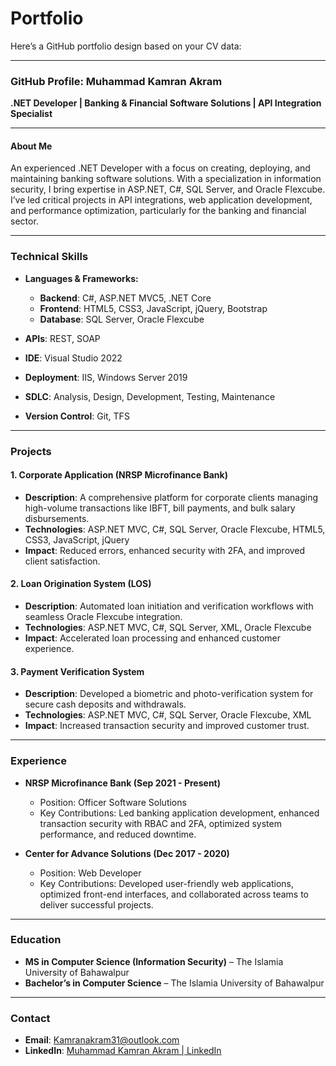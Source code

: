 # Portfolio
Here’s a GitHub portfolio design based on your CV data:

---

### **GitHub Profile: Muhammad Kamran Akram**

**.NET Developer | Banking & Financial Software Solutions | API Integration Specialist**

---

#### **About Me**
An experienced .NET Developer with a focus on creating, deploying, and maintaining banking software solutions. With a specialization in information security, I bring expertise in ASP.NET, C#, SQL Server, and Oracle Flexcube. I’ve led critical projects in API integrations, web application development, and performance optimization, particularly for the banking and financial sector.

---

### **Technical Skills**

- **Languages & Frameworks:**  
  - **Backend**: C#, ASP.NET MVC5, .NET Core  
  - **Frontend**: HTML5, CSS3, JavaScript, jQuery, Bootstrap  
  - **Database**: SQL Server, Oracle Flexcube  

- **APIs**: REST, SOAP  
- **IDE**: Visual Studio 2022  
- **Deployment**: IIS, Windows Server 2019  
- **SDLC**: Analysis, Design, Development, Testing, Maintenance  
- **Version Control**: Git, TFS  

---

### **Projects**

#### **1. Corporate Application (NRSP Microfinance Bank)**
   - **Description**: A comprehensive platform for corporate clients managing high-volume transactions like IBFT, bill payments, and bulk salary disbursements.
   - **Technologies**: ASP.NET MVC, C#, SQL Server, Oracle Flexcube, HTML5, CSS3, JavaScript, jQuery
   - **Impact**: Reduced errors, enhanced security with 2FA, and improved client satisfaction.

#### **2. Loan Origination System (LOS)**
   - **Description**: Automated loan initiation and verification workflows with seamless Oracle Flexcube integration.
   - **Technologies**: ASP.NET MVC, C#, SQL Server, XML, Oracle Flexcube
   - **Impact**: Accelerated loan processing and enhanced customer experience.

#### **3. Payment Verification System**
   - **Description**: Developed a biometric and photo-verification system for secure cash deposits and withdrawals.
   - **Technologies**: ASP.NET MVC, C#, SQL Server, Oracle Flexcube, XML
   - **Impact**: Increased transaction security and improved customer trust.

---

### **Experience**

- **NRSP Microfinance Bank (Sep 2021 - Present)**  
   - Position: Officer Software Solutions  
   - Key Contributions: Led banking application development, enhanced transaction security with RBAC and 2FA, optimized system performance, and reduced downtime.

- **Center for Advance Solutions (Dec 2017 - 2020)**  
   - Position: Web Developer  
   - Key Contributions: Developed user-friendly web applications, optimized front-end interfaces, and collaborated across teams to deliver successful projects.

---

### **Education**

- **MS in Computer Science (Information Security)** – The Islamia University of Bahawalpur
- **Bachelor’s in Computer Science** – The Islamia University of Bahawalpur

---

### **Contact**

- **Email**: [Kamranakram31@outlook.com](mailto:Kamranakram31@outlook.com)  
- **LinkedIn**: [Muhammad Kamran Akram | LinkedIn](https://www.linkedin.com/in/muhammad-kamran-akram-2437b4155/)  

